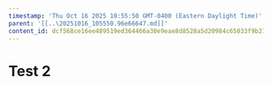 ```yaml
---
timestamp: 'Thu Oct 16 2025 10:55:50 GMT-0400 (Eastern Daylight Time)'
parent: '[[..\20251016_105550.96e66647.md]]'
content_id: dcf568ce16ee489519ed364466a30e9eae8d8528a5d20984c65033f9b2146534
---
```


# Test 2

